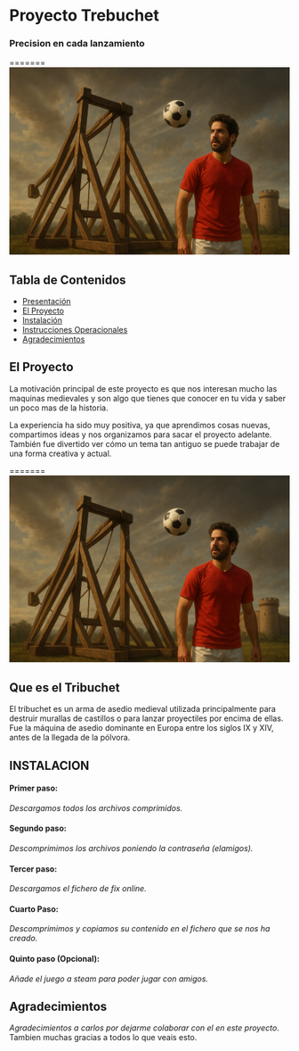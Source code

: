 
# Proyecto Trebuchet 

### Precision en cada lanzamiento


=======
![alt text](image.png)


## Tabla de Contenidos

- [Presentación](#presentación)
- [El Proyecto](#el-proyecto)
- [Instalación](#instalación)
- [Instrucciones Operacionales](#instrucciones-operacionales)
- [Agradecimientos](#agradecimientos)

## El Proyecto

La motivación principal de este proyecto es que nos interesan mucho las maquinas medievales y son algo que tienes que conocer en tu vida y saber un poco mas de la historia.

La experiencia ha sido muy positiva, ya que aprendimos cosas nuevas, compartimos ideas y nos organizamos para sacar el proyecto adelante. También fue divertido ver cómo un tema tan antiguo se puede trabajar de una forma creativa y actual.

=======
![alt text](image.png)
## Que es el Tribuchet
El tribuchet es un arma de asedio medieval utilizada principalmente para destruir murallas de castillos o para lanzar proyectiles por encima de ellas. Fue la máquina de asedio dominante en Europa entre los siglos IX y XIV, antes de la llegada de la pólvora.
## INSTALACION
#### Primer paso:
*Descargamos todos los archivos comprimidos.*
#### Segundo paso:
*Descomprimimos los archivos poniendo la contraseña (elamigos).*
#### Tercer paso:
*Descargamos el fichero de fix online.*

#### Cuarto Paso:
*Descomprimimos y copiamos su contenido en el fichero que se nos ha creado.*
#### Quinto paso (Opcional):
*Añade el juego a steam para poder jugar con amigos.*

## Agradecimientos

*Agradecimientos a carlos por dejarme colaborar con el en este proyecto*.  
Tambien muchas gracias a todos lo que veais esto.
